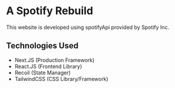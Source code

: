 # A Spotify Rebuild

This website is developed using spotifyApi provided by Spotify Inc.

## Technologies Used

- Next.JS (Production Framework)
- React.JS (Frontend Library)
- Recoil (State Manager)
- TailwindCSS (CSS Library/Framework)
